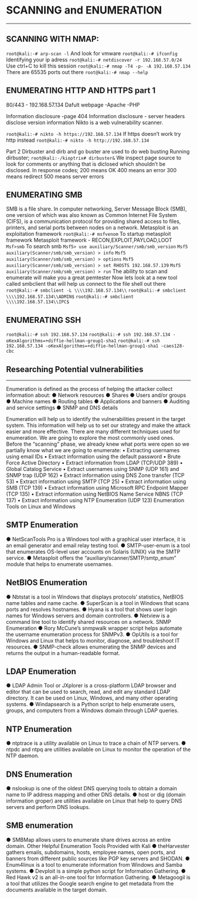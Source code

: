 # SCANNING and ENUMERATION
----------------------------------------------------------------------                                                                                     
## SCANNING WITH NMAP:
  `root@kali:-# arp-scan -l`
And look for vmware
  `root@kali:-# ifconfig`
Identifying your ip adress
   `root@kali:-# netdiscover -r 192.168.57.0/24`
Use ctrl+C to kill this session
    `root@kali:-# nmap -T4 -p- -A 192.168.57.134`
There are 65535 ports out there
     `root@kali:-# nmap --help`


## ENUMERATING HTTP AND HTTPS part 1
80/443 - 192.168.57.134
Dafult webpage -Apache -PHP

Information disclosure -page 404
Information disclosure - server headers disclose version information
Nikto is a web vulnerability scanner.

   `root@kali:-# nikto -h https://192.168.57.134`
If https doesn’t work try http instead
    `root@kali:-# nikto -h http://192.168.57.134`


Part 2
Dirbuster and dirb and go buster are used to do web busting
Running dirbuster;
      `root@kali:-/kioptrix# dirbuster&`
We inspect page source to look for comments or anything that is diclosed which shouldn’t be disclosed.
In response codes;
200 means OK
400 means an error
300 means redirect
500 means server errors


## ENUMERATING SMB
SMB is a file share.
In computer networking, Server Message Block (SMB), one version of which was also known as Common
Internet File System (CIFS), is a communication protocol for providing shared access to files, printers, and
serial ports between nodes on a network.
Metasploit is an exploitation framework
   `root@kali:-# msfvenom`
To startup metasploit framework
Metasploit framework - RECON,EXPLOIT,PAYLOAD,LOOT
     `Msf>smb`
To search smb
    `Msf5> use auxiliary/Scanner/smb/smb_version`
    `Msf5 auxiliary(Scanner/smb/smb_version) > info`
    `Msf5 auxiliary(Scanner/smb/smb_version) > options`
    `Msf5 auxiliary(Scanner/smb/smb_version) > set RHOSTS 192.168.57.139`
    `Msf5 auxiliary(Scanner/smb/smb_version) > run`
The ability to scan and enumerate will make you a great pemtester
Now lets look at a new tool called smbclient that will help us connect to the file shell out there
    `root@kali:-# smbclient -L \\\\192.168.57.134\\`
    `root@kali:-# smbclient \\\\192.168.57.134\\ADMIN$`
    `root@kali:-# smbclient \\\\192.168.57.134\\IPC$`

## ENUMERATING SSH
   `root@kali:-# ssh 192.168.57.134`
   `root@kali:-# ssh 192.168.57.134 -oKexAlgorithms=+diffie-hellman-group1-sha1`
   `root@kali:-# ssh 192.168.57.134 -oKexAlgorithms=+diffie-hellman-group1-sha1 -caes128-cbc`

##  Researching Potential vulnerabilities
-------------------------------------------
Enumeration is defined as the process of helping the attacker collect information about:
● Network resources
● Shares
● Users and/or groups
● Machine names
● Routing tables
● Applications and banners
● Auditing and service settings
● SNMP and DNS details

Enumeration will help us to identify the vulnerabilities present in the target system. This information will
help us to set our strategy and make the attack easier and more effective.
There are many different techniques used for enumeration. We are going to explore the most
commonly used ones. Before the “scanning” phase, we already knew what ports were open so
we partially know what we are going to enumerate:
• Extracting usernames using email IDs
• Extract information using the default password
• Brute Force Active Directory
• Extract information from LDAP (TCP/UDP 389)
• Global Catalog Service
• Extract usernames using SNMP (UDP 161) and SNMP trap (UDP 162)
• Extract information using DNS Zone transfer (TCP 53)
• Extract information using SMTP (TCP 25)
• Extract information using SMB (TCP 139)
• Extract information using Microsoft RPC Endpoint Mapper (TCP 135)
• Extract information using NetBIOS Name Service NBNS (TCP 137)
• Extract information using NTP Enumeration (UDP 123)
Enumeration Tools on Linux and Windows


## SMTP Enumeration
● NetScanTools Pro is a Windows tool with a graphical user interface, it is an email
generator and email relay testing tool.
● SMTP-user-enum is a tool that enumerates OS-level user accounts on Solaris (UNIX)
via the SMTP service.
● Metasploit offers the “auxiliary/scanner/SMTP/smtp_enum” module that helps to
enumerate usernames.

## NetBIOS Enumeration
● Nbtstat is a tool in Windows that displays protocols’ statistics, NetBIOS name tables and
name cache.
● SuperScan is a tool in Windows that scans ports and resolves hostnames.
● Hyana is a tool that shows user login names for Windows servers and domain
controllers.
● Netview is a command line tool to identify shared resources on a network.
SNMP Enumeration
● Rory McCune’s snmpwalk wrapper script helps automate the username enumeration
process for SNMPv3.
● OpUtils is a tool for Windows and Linux that helps to monitor, diagnose, and
troubleshoot IT resources.
● SNMP-check allows enumerating the SNMP devices and returns the output in a
human-readable format.

## LDAP Enumeration
● LDAP Admin Tool or JXplorer is a cross-platform LDAP browser and editor that can
be used to search, read, and edit any standard LDAP directory. It can be used on Linux,
Windows, and many other operating systems.
● Windapsearch is a Python script to help enumerate users, groups, and computers from a
Windows domain through LDAP queries.

## NTP Enumeration
● ntptrace is a utility available on Linux to trace a chain of NTP servers.
● ntpdc and ntpq are utilities available on Linux to monitor the operation of the NTP
daemon.

## DNS Enumeration
● nslookup is one of the oldest DNS querying tools to obtain a domain name to IP address
mapping and other DNS details.
● host or dig (domain information groper) are utilities available on Linux that help to query
DNS servers and perform DNS lookups.

## SMB enumeration
● SMBMap allows users to enumerate share drives across an entire domain.
Other Helpful Enumeration Tools Provided with Kali
● theHarvester gathers emails, subdomains, hosts, employee names, open ports, and
banners from different public sources like PGP key servers and SHODAN.
● Enum4linux is a tool to enumerate information from Windows and Samba systems.
● Devploit is a simple python script for Information Gathering.
● Red Hawk v2 is an all-in-one tool for Information Gathering.
● Metagoogil is a tool that utilizes the Google search engine to get metadata from the
documents available in the target domain.
